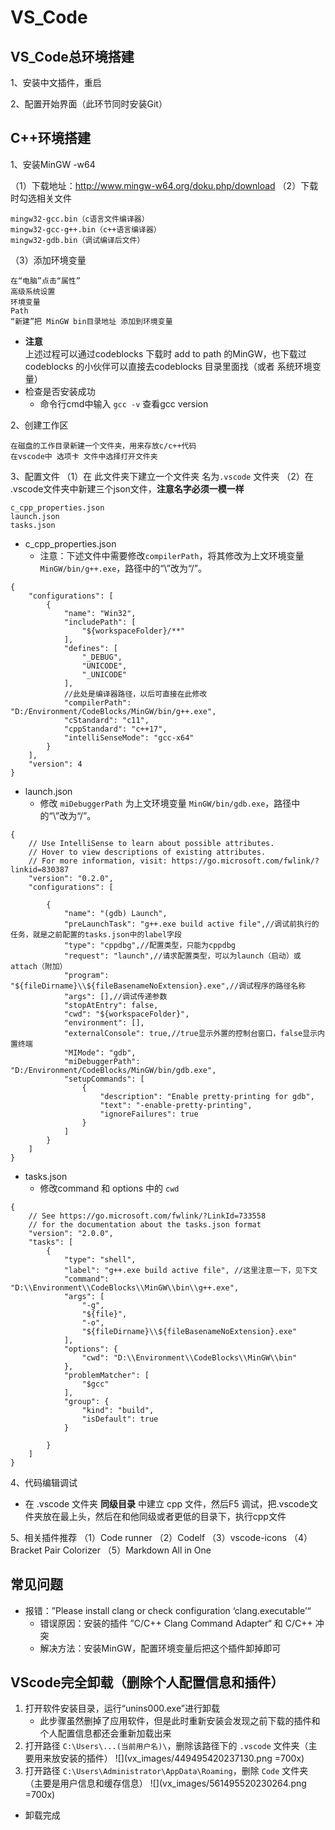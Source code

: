 # VS_Code
## VS_Code总环境搭建
1、安装中文插件，重启  

2、配置开始界面（此环节同时安装Git）
## C++环境搭建
1、安装MinGW -w64  

（1）下载地址：http://www.mingw-w64.org/doku.php/download
（2）下载时勾选相关文件
```
mingw32-gcc.bin（c语言文件编译器）
mingw32-gcc-g++.bin（c++语言编译器）
mingw32-gdb.bin（调试编译后文件）
```
（3）添加环境变量
```
在“电脑”点击“属性”
高级系统设置
环境变量
Path
“新建”把 MinGW bin目录地址 添加到环境变量
```
- **注意**   
上述过程可以通过codeblocks 下载时 add to path 的MinGW，也下载过codeblocks 的小伙伴可以直接去codeblocks 目录里面找（或者 系统环境变量）
- 检查是否安装成功
    - 命令行cmd中输入 `gcc -v` 查看gcc version
    
2、创建工作区
```
在磁盘的工作目录新建一个文件夹，用来存放c/c++代码
在vscode中 选项卡 文件中选择打开文件夹
```
3、配置文件
（1）在 此文件夹下建立一个文件夹 名为`.vscode` 文件夹
（2）在 .vscode文件夹中新建三个json文件，**注意名字必须一模一样**
 ```
 c_cpp_properties.json
 launch.json
 tasks.json
 ```
- c_cpp_properties.json
    - 注意：下述文件中需要修改`compilerPath`，将其修改为上文环境变量 `MinGW/bin/g++.exe`，路径中的“\”改为“/”。
```
{
    "configurations": [
        {
            "name": "Win32",
            "includePath": [
                "${workspaceFolder}/**"
            ],
            "defines": [
                "_DEBUG",
                "UNICODE",
                "_UNICODE"
            ],
            //此处是编译器路径，以后可直接在此修改
            "compilerPath": "D:/Environment/CodeBlocks/MinGW/bin/g++.exe",
            "cStandard": "c11",
            "cppStandard": "c++17",
            "intelliSenseMode": "gcc-x64"
        }
    ],
    "version": 4
}

```
- launch.json
    - 修改 `miDebuggerPath` 为上文环境变量 `MinGW/bin/gdb.exe`，路径中的“\”改为“/”。
```
{
    // Use IntelliSense to learn about possible attributes.
    // Hover to view descriptions of existing attributes.
    // For more information, visit: https://go.microsoft.com/fwlink/?linkid=830387
    "version": "0.2.0",
    "configurations": [

        {
            "name": "(gdb) Launch",
            "preLaunchTask": "g++.exe build active file",//调试前执行的任务，就是之前配置的tasks.json中的label字段
            "type": "cppdbg",//配置类型，只能为cppdbg
            "request": "launch",//请求配置类型，可以为launch（启动）或attach（附加）
            "program": "${fileDirname}\\${fileBasenameNoExtension}.exe",//调试程序的路径名称
            "args": [],//调试传递参数
            "stopAtEntry": false,
            "cwd": "${workspaceFolder}",
            "environment": [],
            "externalConsole": true,//true显示外置的控制台窗口，false显示内置终端
            "MIMode": "gdb",
            "miDebuggerPath": "D:/Environment/CodeBlocks/MinGW/bin/gdb.exe",
            "setupCommands": [
                {
                    "description": "Enable pretty-printing for gdb",
                    "text": "-enable-pretty-printing",
                    "ignoreFailures": true
                }
            ]
        }
    ]
}
```
- tasks.json
    - 修改command 和 options 中的 `cwd`
```
{
    // See https://go.microsoft.com/fwlink/?LinkId=733558 
    // for the documentation about the tasks.json format
    "version": "2.0.0",
    "tasks": [
        {
            "type": "shell",
            "label": "g++.exe build active file", //这里注意一下，见下文
            "command": "D:\\Environment\\CodeBlocks\\MinGW\\bin\\g++.exe",
            "args": [
                "-g",
                "${file}",
                "-o",
                "${fileDirname}\\${fileBasenameNoExtension}.exe"
            ],
            "options": {
                "cwd": "D:\\Environment\\CodeBlocks\\MinGW\\bin"
            },
            "problemMatcher": [
                "$gcc"
            ],
            "group": {
				"kind": "build",
				"isDefault": true
			}

        }
    ]
}
```
4、代码编辑调试
- 在 .vscode 文件夹 **同级目录** 中建立 cpp 文件，然后F5 调试，把.vscode文件夹放在最上头，然后在和他同级或者更低的目录下，执行cpp文件

5、相关插件推荐
（1）Code runner
（2）Codelf
（3）vscode-icons
（4）Bracket Pair Colorizer
（5）Markdown All in One

## 常见问题
- 报错：”Please install clang or check configuration ‘clang.executable’“
    - 错误原因：安装的插件 ”C/C++ Clang Command Adapter“ 和 C/C++ 冲突
    - 解决方法：安装MinGW，配置环境变量后把这个插件卸掉即可


## VScode完全卸载（删除个人配置信息和插件）
1. 打开软件安装目录，运行“unins000.exe”进行卸载
    - 此步骤虽然删掉了应用软件，但是此时重新安装会发现之前下载的插件和个人配置信息都还会重新加载出来
2. 打开路径 `C:\Users\...(当前用户名)\`，删除该路径下的 `.vscode` 文件夹（主要用来放安装的插件）
![](vx_images/449495420237130.png =700x)
3. 打开路径 `C:\Users\Administrator\AppData\Roaming`，删除 `Code` 文件夹（主要是用户信息和缓存信息）
![](vx_images/561495520230264.png =700x)
- 卸载完成


